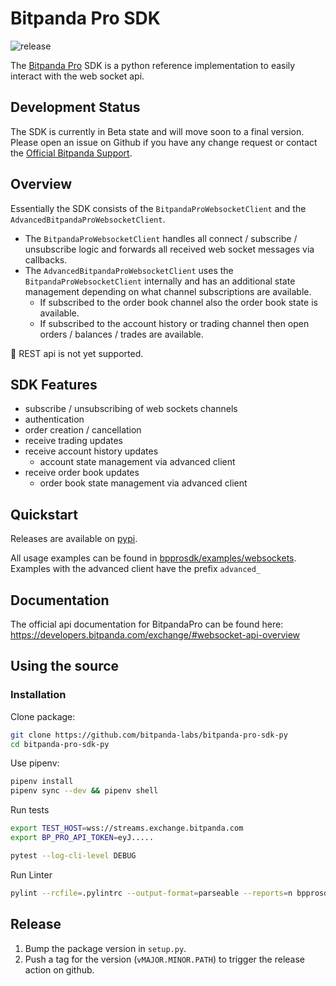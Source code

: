 # Bitpanda Pro SDK

![release](https://github.com/bitpanda-labs/bitpanda-pro-sdk-py/workflows/bp-pro-sdk-release/badge.svg)

The [Bitpanda Pro](https://www.bitpanda.com/en/pro) SDK is a python reference implementation to easily interact with the web socket api.

## Development Status
The SDK is currently in Beta state and will move soon to a final version.
Please open an issue on Github if you have any change request or contact the [Official Bitpanda Support](https://support.bitpanda.com/hc/en-us/requests/new).

## Overview
Essentially the SDK consists of the `BitpandaProWebsocketClient` and the `AdvancedBitpandaProWebsocketClient`.

* The `BitpandaProWebsocketClient` handles all connect / subscribe / unsubscribe logic and forwards all received web socket messages via callbacks.
* The `AdvancedBitpandaProWebsocketClient` uses the `BitpandaProWebsocketClient` internally and has an additional state management depending on what channel subscriptions are available.
  * If subscribed to the order book channel also the order book state is available.
  * If subscribed to the account history or trading channel then open orders / balances / trades are available.

:memo: REST api is not yet supported.

## SDK Features
* subscribe / unsubscribing of web sockets channels
* authentication
* order creation / cancellation
* receive trading updates
* receive account history updates
  * account state management via advanced client
* receive order book updates
  * order book state management via advanced client

## Quickstart

Releases are available on [pypi](https://pypi.org/project/bitpanda-pro-sdk/).

All usage examples can be found in [bpprosdk/examples/websockets](/bpprosdk/examples/websockets).
Examples with the advanced client have the prefix `advanced_`

## Documentation
The official api documentation for BitpandaPro can be found here: https://developers.bitpanda.com/exchange/#websocket-api-overview

## Using the source
### Installation
Clone package:
```sh
git clone https://github.com/bitpanda-labs/bitpanda-pro-sdk-py
cd bitpanda-pro-sdk-py
```

Use pipenv:
```sh
pipenv install
pipenv sync --dev && pipenv shell
```

Run tests
```sh
export TEST_HOST=wss://streams.exchange.bitpanda.com
export BP_PRO_API_TOKEN=eyJ.....

pytest --log-cli-level DEBUG
```

Run Linter
```sh
pylint --rcfile=.pylintrc --output-format=parseable --reports=n bpprosdk
```

## Release

1. Bump the package version in `setup.py`.
1. Push a tag for the version (`vMAJOR.MINOR.PATH`) to trigger the release action on github.
